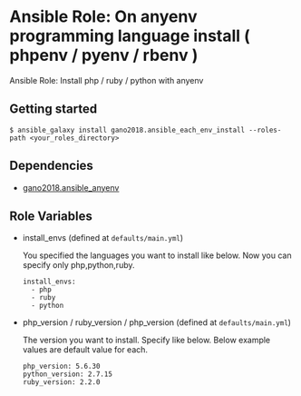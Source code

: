 # Ansible Role: On anyenv programming language install ( phpenv / pyenv / rbenv )

Ansible Role: Install php / ruby / python with anyenv

## Getting started

```
$ ansible_galaxy install gano2018.ansible_each_env_install --roles-path <your_roles_directory>
```

## Dependencies

- [gano2018.ansible_anyenv](https://github.com/gano2018/ansible_anyenv)

## Role Variables

- install_envs (defined at `defaults/main.yml`)

  You specified the languages you want to install like below.
  Now you can specify only php,python,ruby.

  ```
  install_envs:
    - php
    - ruby
    - python
  ```

- php_version / ruby_version / php_version (defined at `defaults/main.yml`)

  The version you want to install. Specify like below.
  Below example values are default value for each.

  ```
  php_version: 5.6.30
  python_version: 2.7.15
  ruby_version: 2.2.0
  ```
